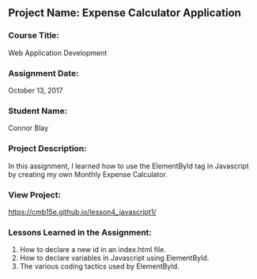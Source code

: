 ## Project Name:  Expense Calculator Application

### Course Title:
Web Application Development

### Assignment Date:  
October 13, 2017

### Student Name:  
Connor Blay

### Project Description:
In this assignment, I learned how to use the ElementById tag in Javascript by creating my own Monthly Expense Calculator.

### View Project:
https://cmb15e.github.io/lesson4_javascript1/

### Lessons Learned in the Assignment:
1. How to declare a new id in an index.html file.
2. How to declare variables in Javascript using ElementById.
3. The various coding tactics used by ElementById.

